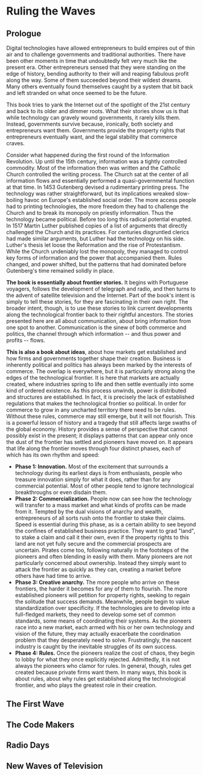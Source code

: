 # Ruling the Waves

## Prologue
Digital technologies have allowed entrepreneurs to build empires out of thin air and to challenge governments and traditional authorities. There have been other moments in time that undoubtedly felt very much like the present era. Other entrepreneurs sensed that they were standing on the edge of history, bending authority to their will and reaping fabulous profit along the way. Some of them succeeded beyond their wildest dreams. Many others eventually found themselves caught by a system that bit back and left stranded on what once seemed to be the future.

This book tries to yank the Internet out of the spotlight of the 21st century and back to its older and dimmer roots. What their stories show us is that while technology can gravely wound governments, it rarely kills them. Instead, governments survive because, ironically, both society and entrepreneurs want them. Governments provide the property rights that entrepreneurs eventually want, and the legal stability that commerce craves.

Consider what happened during the first round of the Information Revolution. Up until the 15th century, information was a tightly controlled commodity. Most of the information then was written and the Catholic Church controlled the writing process. The Church sat at the center of all information flows and essentially performed a quasi-governmental function at that time. In 1453 Gutenberg devised a rudimentary printing press. The technology was rather straightforward, but its implications wreaked slow-boiling havoc on Europe's established social order. The more access people had to printing technologies, the more freedom they had to challenge the Church and to break its monopoly on priestly information. Thus the technology became political. Before too long this radical potential erupted. In 1517 Martin Luther published copies of a list of arguments that directly challenged the Church and its practices. For centuries disgruntled clerics had made similar arguments, but Luther had the technology on his side. Luther's thesis let loose the Reformation and the rise of Protestantism. While the Church undeniably lost the monopoly, they managed to control key forms of information and the power that accompanied them. Rules changed, and power shifted, but the patterns that had dominated before Gutenberg's time remained solidly in place.

**The book is essentially about frontier stories.** It begins with Portuguese voyagers, follows the development of telegraph and radio, and then turns to the advent of satellite television and the Internet. Part of the book's intent is simply to tell these stories, for they are fascinating in their own right. The broader intent, though, is to use these stories to link current developments along the technological frontier back to their rightful ancestors. The stories presented here are all about communication, about bring information from one spot to another. Communication is the sinew of both commerce and politics, the channel through which information -- and thus power and profits -- flows.

**This is also a book about ideas**, about how markets get established and how firms and governments together shape their creation. Business is inherently political and politics has always been marked by the interests of commerce. The overlap is everywhere, but it is particularly strong along the edges of the technological frontier. It is here that markets are actually created, where industries spring to life and then settle eventually into some kind of ordered existence. As this process unwinds, power is distributed and structures are established. In fact, it is precisely the lack of established regulations that makes the technological frontier so political. In order for commerce to grow in any uncharted territory there need to be rules. Without these rules, commerce may still emerge, but it will not flourish. This is a powerful lesson of history and a tragedy that still affects large swaths of the global economy. History provides a sense of perspective that cannot possibly exist in the present; it displays patterns that can appear only once the dust of the frontier has settled and pioneers have moved on. It appears that life along the frontier moves through four distinct phases, each of which has its own rhythm and speed:

- **Phase 1: Innovation.** Most of the excitement that surrounds a technology during its earliest days is from enthusiasts, people who treasure innovation simply for what it does, rather than for any commercial potential. Most of other people tend to ignore technological breakthroughs or even disdain them.
- **Phase 2: Commercialization.** People now can see how the technology will transfer to a mass market and what kinds of profits can be made from it. Tempted by the dual visions of anarchy and wealth, entrepreneurs of all sorts rush onto the frontier to stake their claims. Speed is essential during this phase, as is a certain ability to see beyond the confines of established business practice. They want to grad "land", to stake a claim and call it their own, even if the property rights to this land are not yet fully secure and the commercial prospects are uncertain. Pirates come too, following naturally in the footsteps of the pioneers and often blending in easily with them. Many pioneers are not particularly concerned about ownership. Instead they simply want to attack the frontier as quickly as they can, creating a market before others have had time to arrive.
- **Phase 3: Creative anarchy.** The more people who arrive on these frontiers, the harder it becomes for any of them to flourish. The more established pioneers will petition for property rights, seeking to regain the solitude that success demands. Meanwhile, people begin to value standardization over specificity. If the technologies are to develop into a full-fledged markets, they need to develop some set of common standards, some means of coordinating their systems. As the pioneers race into a new market, each armed with his or her own technology and vision of the future, they may actually exacerbate the coordination problem that they desperately need to solve. Frustratingly, the nascent industry is caught by the inevitable struggles of its own success.
- **Phase 4: Rules.** Once the pioneers realize the cost of chaos, they begin to lobby for what they once explicitly rejected. Admittedly, it is not always the pioneers who clamor for rules. In general, though, rules get created because private firms want them. In many ways, this book is about rules, about why rules get established along the technological frontier, and who plays the greatest role in their creation.

## The First Wave

## The Code Makers

## Radio Days

## New Waves of Television
